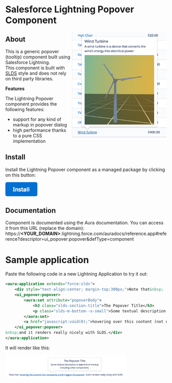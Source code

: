 # Salesforce Lightning Popover Component

<img src="screenshots/media-example.png" width="300" align="right"/>

## About
This is a generic popover (tooltip) component built using Salesforce Lightning.<br/>
This component is built with [SLDS](https://www.lightningdesignsystem.com/) style and does not rely on third party libraries.

<b>Features</b>

The Lightning Popover component provides the following features:
- support for any kind of markup in popover dialog
- high performance thanks to a pure CSS implementation

## Install
Install the Lightning Popover component as a managed package by clicking on this button:

<a href="https://login.salesforce.com/packaging/installPackage.apexp?p0=04t0Y000000xSc3">
  <img src="gfx/btn-install.png" width="100" alt="Install">
</a>

## Documentation
Component is documented using the Aura documentation.
You can access it from this URL (replace the domain):
https://<b>&lt;YOUR_DOMAIN&gt;</b>.lightning.force.com/auradocs/reference.app#reference?descriptor=ui_popover:popover&defType=component

# Sample application
Paste the following code in a new Lightning Application to try it out:

``` xml
<aura:application extends="force:slds">
	<div style="text-align:center; margin-top:300px;">Note that&nbsp;
    <ui_popover:popover>
        <aura:set attribute="popoverBody">
            <h3 class="slds-section-title">The Popover Title</h3>
            <p class="slds-m-bottom--x-small">Some textual description or <b>any</b> kind of markup including other components.</p>
        </aura:set>
        <a href="javascript:void(0);">hovering over this content (not necessarily a link) triggers the popover</a>
    </ui_popover:popover>
&nbsp;and it renders really nicely with SLDS.</div>
</aura:application>
```

It will render like this:

<img src="screenshots/basic-example.png" width="75%"/>
